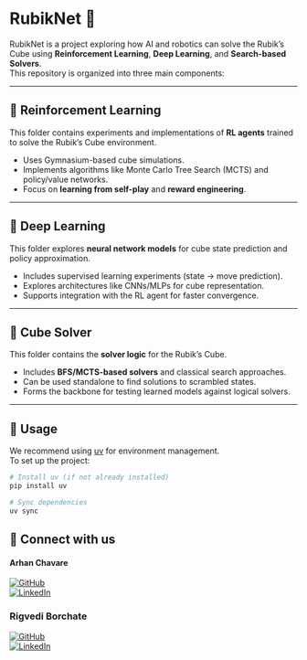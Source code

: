 # RubikNet 🧩

RubikNet is a project exploring how AI and robotics can solve the Rubik’s Cube using **Reinforcement Learning**, **Deep Learning**, and **Search-based Solvers**.  
This repository is organized into three main components:

---

## 📂 Reinforcement Learning
This folder contains experiments and implementations of **RL agents** trained to solve the Rubik’s Cube environment.  
- Uses Gymnasium-based cube simulations.  
- Implements algorithms like Monte Carlo Tree Search (MCTS) and policy/value networks.  
- Focus on **learning from self-play** and **reward engineering**.  

---

## 📂 Deep Learning
This folder explores **neural network models** for cube state prediction and policy approximation.  
- Includes supervised learning experiments (state → move prediction).  
- Explores architectures like CNNs/MLPs for cube representation.  
- Supports integration with the RL agent for faster convergence.  

---

## 📂 Cube Solver
This folder contains the **solver logic** for the Rubik’s Cube.  
- Includes **BFS/MCTS-based solvers** and classical search approaches.  
- Can be used standalone to find solutions to scrambled states.  
- Forms the backbone for testing learned models against logical solvers.  

---

## 🚀 Usage
We recommend using [uv](https://docs.astral.sh/uv/) for environment management.  
To set up the project:  

```bash
# Install uv (if not already installed)
pip install uv

# Sync dependencies
uv sync
```

## 🔗 Connect with us


#### Arhan Chavare  
[![GitHub](https://img.shields.io/badge/GitHub-100000?style=for-the-badge&logo=github&logoColor=white)](https://github.com/Archaive16)  
[![LinkedIn](https://img.shields.io/badge/LinkedIn-0A66C2?style=for-the-badge&logo=linkedin&logoColor=white)](https://www.linkedin.com/in/arhan-chavare-5a23a8334/)  

### Rigvedi Borchate  
[![GitHub](https://img.shields.io/badge/GitHub-100000?style=for-the-badge&logo=github&logoColor=white)](https://github.com/rigvedi-3301)  
[![LinkedIn](https://img.shields.io/badge/LinkedIn-0A66C2?style=for-the-badge&logo=linkedin&logoColor=white)](https://www.linkedin.com/in/rigvedi-borchate-50b210330/)  




  

